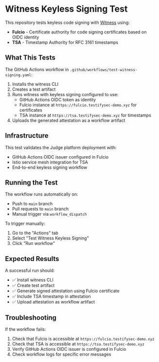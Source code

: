 # Witness Keyless Signing Test

This repository tests keyless code signing with [Witness](https://github.com/in-toto/witness) using:
- **Fulcio** - Certificate authority for code signing certificates based on OIDC identity
- **TSA** - Timestamp Authority for RFC 3161 timestamps

## What This Tests

The GitHub Actions workflow in `.github/workflows/test-witness-signing.yaml`:

1. Installs the witness CLI
2. Creates a test artifact
3. Runs witness with keyless signing configured to use:
   - GitHub Actions OIDC token as identity
   - Fulcio instance at `https://fulcio.testifysec-demo.xyz` for certificates
   - TSA instance at `https://tsa.testifysec-demo.xyz` for timestamps
4. Uploads the generated attestation as a workflow artifact

## Infrastructure

This test validates the Judge platform deployment with:
- GitHub Actions OIDC issuer configured in Fulcio
- Istio service mesh integration for TSA
- End-to-end keyless signing workflow

## Running the Test

The workflow runs automatically on:
- Push to `main` branch
- Pull requests to `main` branch
- Manual trigger via `workflow_dispatch`

To trigger manually:
1. Go to the "Actions" tab
2. Select "Test Witness Keyless Signing"
3. Click "Run workflow"

## Expected Results

A successful run should:
- ✅ Install witness CLI
- ✅ Create test artifact
- ✅ Generate signed attestation using Fulcio certificate
- ✅ Include TSA timestamp in attestation
- ✅ Upload attestation as workflow artifact

## Troubleshooting

If the workflow fails:
1. Check that Fulcio is accessible at `https://fulcio.testifysec-demo.xyz`
2. Check that TSA is accessible at `https://tsa.testifysec-demo.xyz`
3. Verify GitHub Actions OIDC issuer is configured in Fulcio
4. Check workflow logs for specific error messages
